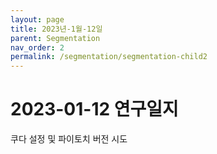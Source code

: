 ```yaml
---
layout: page
title: 2023년-1월-12일
parent: Segmentation
nav_order: 2
permalink: /segmentation/segmentation-child2
---
```


# 2023-01-12 연구일지

쿠다 설정 및 파이토치 버전 시도
